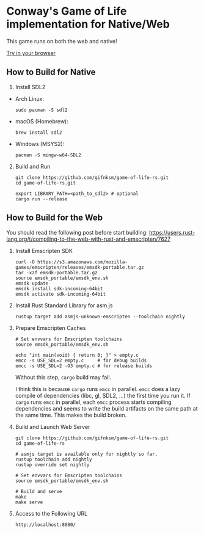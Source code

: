 # Conway's Game of Life implementation for Native/Web

This game runs on both the web and native!

[Try in your browser](https://gifnksm.github.io/game-of-life-rs/)

## How to Build for Native

1. Install SDL2

  * Arch Linux:

    ```
    sudo pacman -S sdl2
    ```

  * macOS (Homebrew):

    ```
    brew install sdl2
    ```

  * Windows (MSYS2):

    ```
    pacman -S mingw-w64-SDL2
    ```

2. Build and Run

   ```
   git clone https://github.com/gifnksm/game-of-life-rs.git
   cd game-of-life-rs.git

   export LIBRARY_PATH=<path_to_sdl2> # optional
   cargo run --release
   ```

## How to Build for the Web

You should read the following post before start building:
https://users.rust-lang.org/t/compiling-to-the-web-with-rust-and-emscripten/7627

1. Install Emscripten SDK

   ```
   curl -O https://s3.amazonaws.com/mozilla-games/emscripten/releases/emsdk-portable.tar.gz
   tar -xzf emsdk-portable.tar.gz
   source emsdk_portable/emsdk_env.sh
   emsdk update
   emsdk install sdk-incoming-64bit
   emsdk activate sdk-incoming-64bit
   ```

2. Install Rust Standard Library for asm.js

   ```
   rustup target add asmjs-unknown-emscripten --toolchain nightly
   ```

3. Prepare Emscripten Caches

   ```
   # Set envvars for Emscripten toolchains
   source emsdk_portable/emsdk_env.sh

   echo "int main(void) { return 0; }" > empty.c
   emcc -s USE_SDL=2 empty.c     # for debug builds
   emcc -s USE_SDL=2 -O3 empty.c # for release builds
   ```

   Without this step, `cargo` build may fail.

   I think this is because `cargo` runs `emcc` in parallel.
   `emcc` does a lazy compile of dependencies (libc, gl, SDL2, ...) the first time you run it.
   If `cargo` runs `emcc` in parallel, each `emcc` process starts compiling dependencies and
   seems to write the build artifacts on the same path at the same time.
   This makes the build broken.

4. Build and Launch Web Server

   ```
   git clone https://github.com/gifnksm/game-of-life-rs.git
   cd game-of-life-rs

   # asmjs target is available only for nightly so far.
   rustup toolchain add nightly
   rustup override set nightly

   # Set envvars for Emscripten toolchains
   source emsdk_portable/emsdk_env.sh

   # Build and serve
   make
   make serve
   ```

5. Access to the Following URL

   ```
   http://localhost:8080/
   ```
